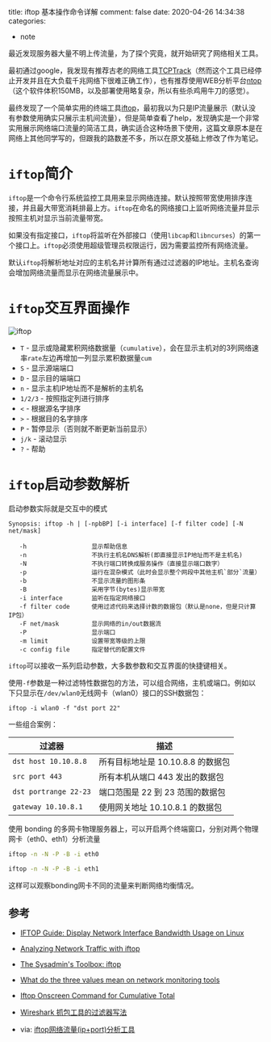 title: iftop 基本操作命令详解
comment: false
date: 2020-04-26 14:34:38
categories:
- note

最近发现服务器大量不明上传流量，为了探个究竟，就开始研究了网络相关工具。

最初通过google，我发现有推荐古老的网络工具[TCPTrack](http://www.draconyx.net/articles/tcptrack-simple-tcp-connection-monitor.html)（然而这个工具已经停止开发并且在大负载千兆网络下很难正确工作），也有推荐使用WEB分析平台[ntop](http://www.ntop.org/)（这个软件体积150MB，以及部署使用略复杂，所以有些杀鸡用牛刀的感觉）。

最终发现了一个简单实用的终端工具[iftop](https://en.wikipedia.org/wiki/Iftop)，最初我以为只是IP流量展示（默认没有参数使用确实只展示主机间流量），但是简单查看了help，发现确实是一个非常实用展示网络端口流量的简洁工具，确实适合这种场景下使用，这篇文章原本是在网络上其他同学写的，但跟我的路数差不多，所以在原文基础上修改了作为笔记。

> 

 # `iftop`简介

`iftop`是一个命令行系统监控工具用来显示网络连接。默认按照带宽使用排序连接，并且最大带宽消耗排最上方。`iftop`在命名的网络接口上监听网络流量并显示按照主机对显示当前流量带宽。

如果没有指定接口，`iftop`将监听在外部接口（使用`libcap`和`libncurses`）的第一个接口上。`iftop`必须使用超级管理员权限运行，因为需要监控所有网络流量。

默认`iftop`将解析地址对应的主机名并计算所有通过过滤器的IP地址。主机名查询会增加网络流量而显示在网络流量展示中。

# `iftop`交互界面操作

![iftop](https://tva1.sinaimg.cn/large/007S8ZIlgy1ge798omc5uj31580qudlm.jpg)

*   `T` - 显示或隐藏累积网络数据量（`cumulative`），会在显示主机对的3列网络速率`rate`左边再增加一列显示累积数据量`cum`
*   `S` - 显示源端端口
*   `D` - 显示目的端端口
*   `n` - 显示主机IP地址而不是解析的主机名
*   `1/2/3` - 按照指定列进行排序
*   `<` - 根据源名字排序
*   `>` - 根据目的名字排序
*   `P` - 暂停显示（否则就不断更新当前显示）
*   `j/k` - 滚动显示
*   `?` - 帮助

# `iftop`启动参数解析


启动参数实际就是交互中的模式

    Synopsis: iftop -h | [-npbBP] [-i interface] [-f filter code] [-N net/mask]
    
       -h                  显示帮助信息
       -n                  不执行主机名DNS解析(即直接显示IP地址而不是主机名)
       -N                  不执行端口转换成服务操作（直接显示端口数字）
       -p                  运行在混杂模式（此时会显示整个网段中其他主机`部分`流量）
       -b                  不显示流量的图形条
       -B                  采用字节(bytes)显示带宽
       -i interface        监听在指定网络接口
       -f filter code      使用过滤代码来选择计数的数据包（默认是none，但是只计算IP包）
       -F net/mask         显示网络的in/out数据流
       -P                  显示端口
       -m limit            设置带宽等级的上限
       -c config file      指定替代的配置文件


`iftop`可以接收一系列启动参数，大多数参数和交互界面的快捷键相关。

使用`-f`参数是一种过滤特性数据包的方法，可以组合网络，主机或端口。例如以下只显示在`/dev/wlan0`无线网卡（wlan0）接口的SSH数据包：

    iftop -i wlan0 -f "dst port 22"

一些组合案例：

| 过滤器 | 描述 |
| ------ | ---- |
|    `dst host 10.10.8.8`    |   所有目标地址是 10.10.8.8 的数据包   |
|    `src port 443`    | 所有本机从端口 443 发出的数据包 |
| `dst portrange 22-23` | 端口范围是 22 到 23 范围的数据包 |
| `gateway 10.10.8.1` | 使用网关地址 10.10.8.1 的数据包 |

使用 bonding 的多网卡物理服务器上，可以开启两个终端窗口，分别对两个物理网卡（eth0、eth1）分析流量

```bash
iftop -n -N -P -B -i eth0

iftop -n -N -P -B -i eth1
```


这样可以观察bonding网卡不同的流量来判断网络均衡情况。


## 参考

* [IFTOP Guide: Display Network Interface Bandwidth Usage on Linux](http://www.thegeekstuff.com/2008/12/iftop-guide-display-network-interface-bandwidth-usage-on-linux/)

* [Analyzing Network Traffic with iftop](http://www.linux-magazine.com/Online/Features/Traffic-Watch)

* [The Sysadmin's Toolbox: iftop](http://www.linuxjournal.com/content/sysadmins-toolbox-iftop)

* [What do the three values mean on network monitoring tools](https://huataihuang.gitbooks.io/cloud-atlas/network/packet_analysis/utilities/What%20do%20the%20three%20values%20mean%20on%20network%20monitoring%20tools)

* [Iftop Onscreen Command for Cumulative Total](https://www.shorttutorials.com/iftop-monitoring/iftop-onscreen-cumulative-total.html)

* [Wireshark 抓包工具的过滤器写法](https://www.cnblogs.com/myworld7/p/10252323.html)

* via: [iftop网络流量(ip+port)分析工具](https://huataihuang.gitbooks.io/cloud-atlas/network/packet_analysis/utilities/iftop.html)

  

